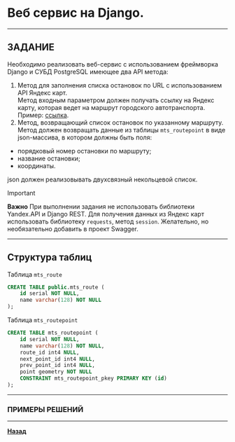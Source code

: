 # Веб сервис на Django.

***

## ЗАДАНИЕ

Необходимо реализовать веб-сервис с использованием фреймворка Django и СУБД PostgreSQL имеющее два API метода:

1. Метод для заполнения списка остановок по URL с использованием API Яндекс карт.  
Метод входным параметром должен получать ссылку на Яндекс карту, которая ведет на маршрут городского автотранспорта. Пример: [ссылка](https://yandex.ru/maps/213/moscow/routes/bus_e70/796d617073626d313a2f2f7472616e7369742f6c696e653f69643d32303336393234353737266c6c3d33372e37333038383425324335352e373236383635266e616d653d254430254235373026723d3637383026747970653d627573/?l=masstransit&ll=37.617700%2C55.755863&tab=stops&z=10).
2. Метод, возвращающий список остановок по указанному маршруту.  
Метод должен возвращать данные из таблицы `mts_routepoint` в виде json-массива, в котором должны быть поля:

- порядковый номер остановки по маршруту;
- название остановки;
- координаты.

json должен реализовывать двухсвязный некольцевой список.

> [!IMPORTANT]
>**Важно**
>При выполнении задания не использовать библиотеки Yandex.API и Django REST. Для получения данных из Яндекс карт использовать библиотеку `requests`, метод `session`.
>Желательно, но необязательно добавить в проект Swagger.

***

## Структура таблиц
Таблица `mts_route`
```sql
CREATE TABLE public.mts_route (
	id serial NOT NULL,
	name varchar(128) NOT NULL
);
```

Таблица `mts_routepoint`  
```sql
CREATE TABLE mts_routepoint (
	id serial NOT NULL,
	name varchar(128) NOT NULL,
	route_id int4 NULL,
	next_point_id int4 NULL,
	prev_point_id int4 NULL,
	point geometry NOT NULL
	CONSTRAINT mts_routepoint_pkey PRIMARY KEY (id)
);
```

***

### ПРИМЕРЫ РЕШЕНИЙ

***

**[Назад](/developer/README.md)**